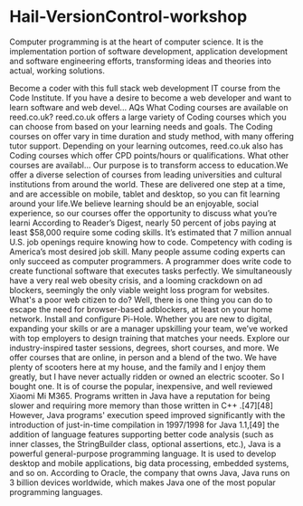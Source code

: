 # Hail-VersionControl-workshop
  Computer programming is at the heart of computer science. It is the implementation portion of software development, application development and software engineering efforts, transforming ideas and theories into actual, working solutions.

  Become a coder with this full stack web development IT course from the Code Institute. If you have a desire to become a web developer and want to learn software and web devel...
  AQs What Coding courses are available on reed.co.uk? reed.co.uk offers a large variety of Coding courses which you can choose from based on your learning needs and goals. The Coding courses on offer vary in time duration and study method, with many offering tutor support. Depending on your learning outcomes, reed.co.uk also has Coding courses which offer CPD points/hours or qualifications. What other courses are availabl...
  Our purpose is to transform access to education.We offer a diverse selection of courses from leading universities and cultural institutions from around the world. These are delivered one step at a time, and are accessible on mobile, tablet and desktop, so you can fit learning around your life.We believe learning should be an enjoyable, social experience, so our courses offer the opportunity to discuss what you’re learni
  According to Reader’s Digest, nearly 50 percent of jobs paying at least $58,000 require some coding skills. It’s estimated that 7 million annual U.S. job openings require knowing how to code. Competency with coding is America’s most desired job skill. Many people assume coding experts can only succeed as computer programmers. A programmer does write code to create functional software that executes tasks perfectly.
  We simultaneously have a very real web obesity crisis, and a looming crackdown on ad blockers, seemingly the only viable weight loss program for websites. What's a poor web citizen to do? Well, there is one thing you can do to escape the need for browser-based adblockers, at least on your home network. Install and configure Pi-Hole.
  Whether you are new to digital, expanding your skills or are a manager upskilling your team, we’ve worked with top employers to design training that matches your needs. Explore our industry-inspired taster sessions, degrees, short courses, and more. We offer courses that are online, in person and a blend of the two.
  We have plenty of scooters here at my house, and the family and I enjoy them greatly, but I have never actually ridden or owned an electric scooter. So I bought one. It is of course the popular, inexpensive, and well reviewed Xiaomi Mi M365.
  Programs written in Java have a reputation for being slower and requiring more memory than those written in C++ .[47][48] However, Java programs' execution speed improved significantly with the introduction of just-in-time compilation in 1997/1998 for Java 1.1,[49] the addition of language features supporting better code analysis (such as inner classes, the StringBuilder class, optional assertions, etc.),
Java is a powerful general-purpose programming language. It is used to develop desktop and mobile applications, big data processing, embedded systems, and so on. According to Oracle, the company that owns Java, Java runs on 3 billion devices worldwide, which makes Java one of the most popular programming languages.
